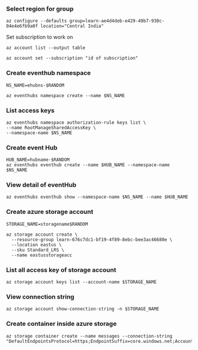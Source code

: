 ### Select region for group 
```
az configure --defaults group=learn-ae4d4deb-e429-49b7-930c-04e4e6fb9a0f location="Central India"
```

Set subscription to work on
```
az account list --output table

az account set --subscription "id of subscription"
```

### Create eventhub namespace 
```
NS_NAME=ehubns-$RANDOM 
```

```
az eventhubs namespace create --name $NS_NAME
```

### List access keys
```
az eventhubs namespace authorization-rule keys list \
--name RootManageSharedAccessKey \
--namespace-name $NS_NAME
```

### Create event Hub
```
HUB_NAME=hubname-$RANDOM
az eventhubs eventhub create --name $HUB_NAME --namespace-name $NS_NAME
```

### View detail of eventHub
```
az eventhubs eventhub show --namespace-name $NS_NAME --name $HUB_NAME
```

### Create azure storage account
```
STORAGE_NAME=storagename$RANDOM
```

```
az storage account create \
  --resource-group learn-676c7dc1-bf19-4f89-8ebc-bee3ac46680e \
  --location eastus \
  --sku Standard_LRS \
  --name eastusstorageacc
```

### List all access key of storage account
```
az storage account keys list --account-name $STORAGE_NAME
```

### View connection string 
```
az storage account show-connection-string -n $STORAGE_NAME
```

### Create container inside azure storage
```
az storage container create --name messages --connection-string "DefaultEndpointsProtocol=https;EndpointSuffix=core.windows.net;AccountName=storagename21960;AccountKey=plLj1YGZ0erYgsL0t1fm2JL2PN6FRp+Ht4IfC0NoQieXkfrdiOcPvQzOsl83Kr5oPrTtRTTP4ZYiWkXSje6fQA=="
```